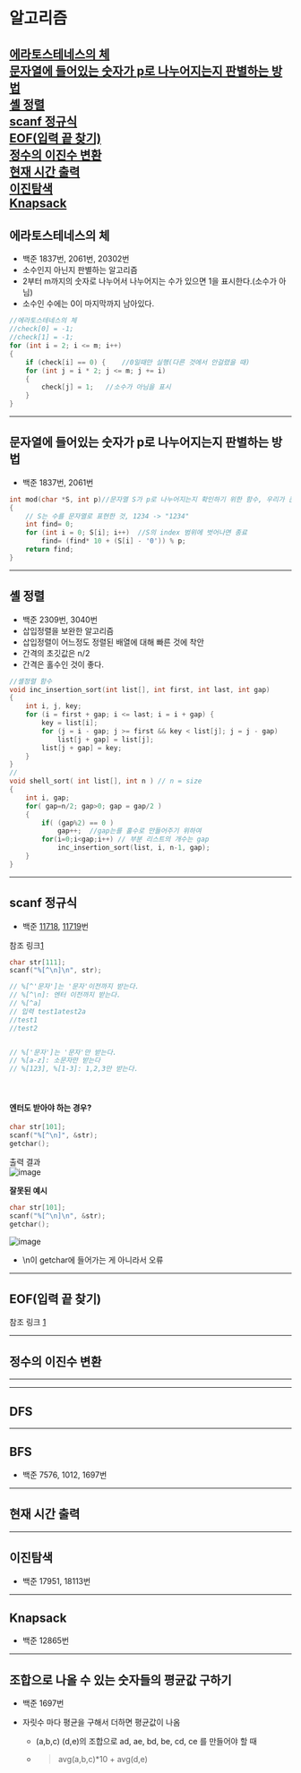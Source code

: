 #  알고리즘  

[에라토스테네스의 체](#에라토스테네스의-체)  
[문자열에 들어있는 숫자가 p로 나누어지는지 판별하는 방법](#문자열에-들어있는-숫자가-p로-나누어지는지-판별하는-방법)  
[셸 정렬](#셸-정렬)  
[scanf 정규식](#scanf-정규식)  
[EOF(입력 끝 찾기)](#eof입력-끝-찾기)  
[정수의 이진수 변환](#정수의-이진수-변환)  
[현재 시간 출력](#현재-시간-출력)  
[이진탐색](#이진탐색)  
[Knapsack](#Knapsack)  
---

## 에라토스테네스의 체
- 백준 1837번, 2061번, 20302번  
- 소수인지 아닌지 판별하는 알고리즘
- 2부터 m까지의 숫자로 나누어서 나누어지는 수가 있으면 1을 표시한다.(소수가 아님)
- 소수인 수에는 0이 마지막까지 남아있다.

```C
//에라토스테네스의 체
//check[0] = -1;
//check[1] = -1;
for (int i = 2; i <= m; i++)
{
	if (check[i] == 0) {	//0일때만 실행(다른 것에서 안걸렸을 때)
	for (int j = i * 2; j <= m; j += i)
	{
		check[j] = 1;	//소수가 아님을 표시
	}
}
  ```
---
## 문자열에 들어있는 숫자가 p로 나누어지는지 판별하는 방법
- 백준 1837번, 2061번
```C
int mod(char *S, int p)//문자열 S가 p로 나누어지는지 확인하기 위한 함수, 우리가 큰 수 나눗셈 할때 하는 방식과 같음.
{
	// S는 수를 문자열로 표현한 것, 1234 -> "1234"
	int find= 0;
	for (int i = 0; S[i]; i++)	//S의 index 범위에 벗어나면 종료
		find= (find* 10 + (S[i] - '0')) % p;
	return find;
}
```
---
## 셸 정렬
- 백준 2309번, 3040번
- 삽입정렬을 보완한 알고리즘
- 삽입정렬이 어느정도 정렬된 배열에 대해 빠른 것에 착안
- 간격의 초깃값은 n/2
- 간격은 홀수인 것이 좋다.
```C
//셸정렬 함수
void inc_insertion_sort(int list[], int first, int last, int gap)
{
	int i, j, key;
	for (i = first + gap; i <= last; i = i + gap) {
		key = list[i];
		for (j = i - gap; j >= first && key < list[j]; j = j - gap)
			list[j + gap] = list[j];
		list[j + gap] = key;
	}
}
//
void shell_sort( int list[], int n ) // n = size
{
	int i, gap;
	for( gap=n/2; gap>0; gap = gap/2 )
	{
		if( (gap%2) == 0 )
			gap++;	//gap는를 홀수로 만들어주기 위하여
		for(i=0;i<gap;i++) // 부분 리스트의 개수는 gap
			inc_insertion_sort(list, i, n-1, gap);
	}
}
```
---
## scanf 정규식
- 백준 [11718](https://github.com/minji-o-j/C/blob/master/BaekJoon/11718/11718_%EA%B7%B8%EB%8C%80%EB%A1%9C%20%EC%B6%9C%EB%A0%A5%ED%95%98%EA%B8%B0.cpp), [11719](https://github.com/minji-o-j/C/blob/master/BaekJoon/11719/11719_%EA%B7%B8%EB%8C%80%EB%A1%9C%20%EC%B6%9C%EB%A0%A5%ED%95%98%EA%B8%B0%202.cpp)번

참조 링크[1](https://m.blog.naver.com/PostView.nhn?blogId=chhh92&logNo=70189102097&proxyReferer=http%3A%2F%2Fwww.google.com%2Furl%3Fsa%3Dt%26rct%3Dj%26q%3D%26esrc%3Ds%26source%3Dweb%26cd%3D1%26ved%3D2ahUKEwjTxqz3v6HoAhXaMd4KHQPtBbcQFjAAegQIBRAB%26url%3Dhttp%253A%252F%252Fm.blog.naver.com%252Fchhh92%252F70189102097%26usg%3DAOvVaw0dtE-h047yk3CKMbNE-2zc)  
```C
char str[111];
scanf("%[^\n]\n", str);

// %[^'문자']는 '문자'이전까지 받는다.
// %[^\n]: 엔터 이전까지 받는다.
// %[^a]
// 입력 test1atest2a
//test1
//test2


// %['문자']는 '문자'만 받는다.
// %[a-z]: 소문자만 받는다
// %[123], %[1-3]: 1,2,3만 받는다.

```
<br>

#### 엔터도 받아야 하는 경우?


```C
char str[101];
scanf("%[^\n]", &str);
getchar();
```  
출력 결과  
![image](https://user-images.githubusercontent.com/45448731/76843735-8df4fe00-687f-11ea-99bc-ae896c8c5f88.png)

__잘못된 예시__
```C
char str[101];
scanf("%[^\n]\n", &str);
getchar();
```
![image](https://user-images.githubusercontent.com/45448731/76844185-491d9700-6880-11ea-92d7-7fc2abf8dacc.png)  
- \n이 getchar에 들어가는 게 아니라서 오류

---
## EOF(입력 끝 찾기)
참조 링크 [1](https://m.blog.naver.com/PostView.nhn?blogId=tipsware&logNo=221315155895&proxyReferer=http%3A%2F%2Fwww.google.com%2Furl%3Fsa%3Dt%26rct%3Dj%26q%3D%26esrc%3Ds%26source%3Dweb%26cd%3D1%26ved%3D2ahUKEwju8omru6HoAhXXPXAKHeY9An0QFjAAegQIBxAB%26url%3Dhttp%253A%252F%252Fm.blog.naver.com%252Ftipsware%252F221315155895%26usg%3DAOvVaw1y3Yp28tEEyZUuvQjCdcFf)

---
## 정수의 이진수 변환
---
---
## DFS
---
## BFS
- 백준 7576, 1012, 1697번

---
## 현재 시간 출력

---
## 이진탐색
- 백준 17951, 18113번

---
## Knapsack
- 백준 12865번

---
## 조합으로 나올 수 있는 숫자들의 평균값 구하기
- 백준 1697번 


- 자릿수 마다 평균을 구해서 더하면 평균값이 나옴
	- (a,b,c) (d,e)의 조합으로 ad, ae, bd, be, cd, ce 를 만들어야 할 때  
	- > avg(a,b,c)*10 + avg(d,e)
